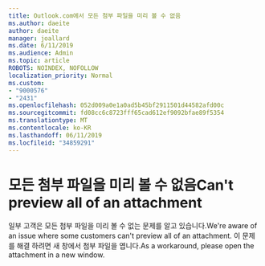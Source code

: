 ```yaml
---
title: Outlook.com에서 모든 첨부 파일을 미리 볼 수 없음
ms.author: daeite
author: daeite
manager: joallard
ms.date: 6/11/2019
ms.audience: Admin
ms.topic: article
ROBOTS: NOINDEX, NOFOLLOW
localization_priority: Normal
ms.custom:
- "9000576"
- "2431"
ms.openlocfilehash: 052d009a0e1a0ad5b45bf2911501d44582afd00c
ms.sourcegitcommit: fd08cc6c8723fff65cad612ef9092bfae89f5354
ms.translationtype: MT
ms.contentlocale: ko-KR
ms.lasthandoff: 06/11/2019
ms.locfileid: "34859291"
---
```

# <a name="cant-preview-all-of-an-attachment"></a><span data-ttu-id="c6967-102">모든 첨부 파일을 미리 볼 수 없음</span><span class="sxs-lookup"><span data-stu-id="c6967-102">Can't preview all of an attachment</span></span>

<span data-ttu-id="c6967-103">일부 고객은 모든 첨부 파일을 미리 볼 수 없는 문제를 알고 있습니다.</span><span class="sxs-lookup"><span data-stu-id="c6967-103">We're aware of an issue where some customers can't preview all of an attachment.</span></span> <span data-ttu-id="c6967-104">이 문제를 해결 하려면 새 창에서 첨부 파일을 엽니다.</span><span class="sxs-lookup"><span data-stu-id="c6967-104">As a workaround, please open the attachment in a new window.</span></span>